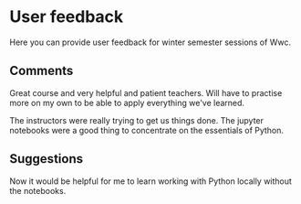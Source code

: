 # User feedback

Here you can provide user feedback for winter semester sessions of Wwc.

## Comments
Great course and very helpful and patient teachers. Will have to practise more on my own to be able to apply everything we've learned.

The instructors were really trying to get us things done.
The jupyter notebooks were a good thing to concentrate on the essentials of Python.

## Suggestions

Now it would be helpful for me to learn working with Python locally without the notebooks.
